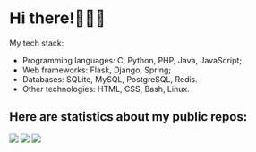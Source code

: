 # Hi there!👨🏽‍💻

 My tech stack:
- Programming languages: C, Python, PHP, Java, JavaScript;
- Web frameworks: Flask, Django, Spring;
- Databases: SQLite, MySQL, PostgreSQL, Redis.
- Other technologies: HTML, CSS, Bash, Linux.

## Here are statistics about my public repos:

![](https://github-profile-summary-cards.vercel.app/api/cards/profile-details?username=LostHopes&theme=gruvbox)
![](https://github-profile-summary-cards.vercel.app/api/cards/repos-per-language?username=LostHopes&theme=gruvbox) ![](http://github-profile-summary-cards.vercel.app/api/cards/most-commit-language?username=LostHopes&theme=gruvbox)
